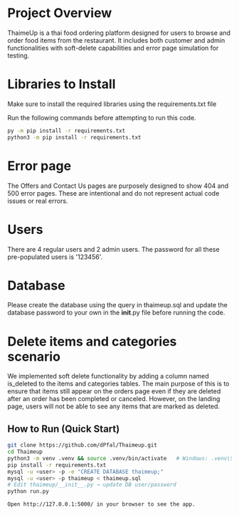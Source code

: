 # Project Overview

ThaimeUp is a thai food ordering platform designed for users to browse and order food items from the restaurant. 
It includes both customer and admin functionalities with soft-delete capabilities and error page simulation for testing.

# Libraries to Install

Make sure to install the required libraries using the requirements.txt file

Run the following commands before attempting to run this code.
```bash
py -m pip install -r requirements.txt
python3 -m pip install -r requirements.txt
```

# Error page

The Offers and Contact Us pages are purposely designed to show 404 and 500 error pages.
These are intentional and do not represent actual code issues or real errors.

# Users

There are 4 regular users and 2 admin users.
The password for all these pre-populated users is '123456'.

# Database

Please create the database using the query in thaimeup.sql
and update the database password to your own in the __init__.py file before running the code.

# Delete items and categories scenario

We implemented soft delete functionality by adding a column named is_deleted to the items and categories tables.
The main purpose of this is to ensure that items still appear on the orders page even if they are deleted after an order has been completed or canceled.
However, on the landing page, users will not be able to see any items that are marked as deleted.

## How to Run (Quick Start)

```bash
git clone https://github.com/dPfal/Thaimeup.git
cd Thaimeup
python3 -m venv .venv && source .venv/bin/activate   # Windows: .venv\Scripts\activate
pip install -r requirements.txt
mysql -u <user> -p -e "CREATE DATABASE thaimeup;"
mysql -u <user> -p thaimeup < thaimeup.sql
# Edit thaimeup/__init__.py → update DB user/password
python run.py

Open http://127.0.0.1:5000/ in your browser to see the app.



